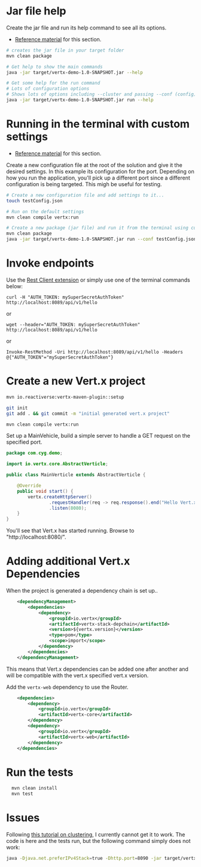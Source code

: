 # Jar file help

Create the jar file and run its help command to see all its options.

- [Reference material](https://youtu.be/bZzzkSOl55c?list=PLkeCJDaCC2ZsnySdg04Aq9D9FpAZY6K5D) for this section.

```bash
# creates the jar file in your target folder
mvn clean package

# Get help to show the main commands
java -jar target/vertx-demo-1.0-SNAPSHOT.jar --help

# Get some help for the run command
# Lots of configuration options
# Shows lots of options including --cluster and passing --conf (config)
java -jar target/vertx-demo-1.0-SNAPSHOT.jar run --help
```

# Running in the terminal with custom settings

- [Reference material](https://youtu.be/bZzzkSOl55c?list=PLkeCJDaCC2ZsnySdg04Aq9D9FpAZY6K5D) for this section.

Create a new configuration file at the root of the solution and give it the desired settings. In this example its configuration for the port. Depending on how you run the application, you'll pick up a different port since a different configuration is being targeted. This migh be useful for testing.

```bash
# Create a new configuration file and add settings to it...
touch testConfig.json

# Run on the default settings
mvn clean compile vertx:run

# Create a new package (jar file) and run it from the terminal using custom settings
mvn clean package
java -jar target/vertx-demo-1.0-SNAPSHOT.jar run --conf testConfig.json com.cyg.demo.MainVerticle
```

# Invoke endpoints

Use the [Rest Client extension](https://marketplace.visualstudio.com/items?itemName=humao.rest-client) or simply use one of the terminal commands below:

```
curl -H "AUTH_TOKEN: mySuperSecretAuthToken" http://localhost:8089/api/v1/hello
```
or 
```
wget --header="AUTH_TOKEN: mySuperSecretAuthToken" http://localhost:8089/api/v1/hello
```
or
```
Invoke-RestMethod -Uri http://localhost:8089/api/v1/hello -Headers @{"AUTH_TOKEN"="mySuperSecretAuthToken"}
```

# Create a new Vert.x project

```bash
mvn io.reactiverse:vertx-maven-plugin::setup

git init
git add . && git commit -m "initial generated vert.x project"

mvn clean compile vertx:run
```
Set up a MainVehicle, build a simple server to handle a GET request on the specified port.

```java
package com.cyg.demo;

import io.vertx.core.AbstractVerticle;

public class MainVerticle extends AbstractVerticle {

    @Override
    public void start() {
        vertx.createHttpServer()
                .requestHandler(req -> req.response().end("Hello Vert.x World!"))
                .listen(8080);
    }
}
```


You'll see that Vert.x has started running. Browse to "http://localhost:8080/".

# Adding additional Vert.x Dependencies

When the project is generated a dependency chain is set up..

```xml
    <dependencyManagement>
        <dependencies>
            <dependency>
                <groupId>io.vertx</groupId>
                <artifactId>vertx-stack-depchain</artifactId>
                <version>${vertx.version}</version>
                <type>pom</type>
                <scope>import</scope>
            </dependency>
        </dependencies>
    </dependencyManagement>
```

This means that Vert.x dependencies can be added one after another and will be compatible with the vert.x specified vert.x version.

Add the `vertx-web` dependency to use the Router.

```xml
    <dependencies>
        <dependency>
            <groupId>io.vertx</groupId>
            <artifactId>vertx-core</artifactId>
        </dependency>
        <dependency>
            <groupId>io.vertx</groupId>
            <artifactId>vertx-web</artifactId>
        </dependency>
    </dependencies>
```

# Run the tests

```bash
  mvn clean install
  mvn test
```

# Issues

Following [this tutorial on clustering](https://www.youtube.com/watch?v=R3Iofu5byPk&list=PLkeCJDaCC2ZsnySdg04Aq9D9FpAZY6K5D&index=5), I currently cannot get it to work. The code is here and the tests run, but the following command simply does not work:

```bash
java -Djava.net.preferIPv4Stack=true -Dhttp.port=8090 -jar target/vertx-demo-1.0-SNAPSHOT.jar -cluster
```